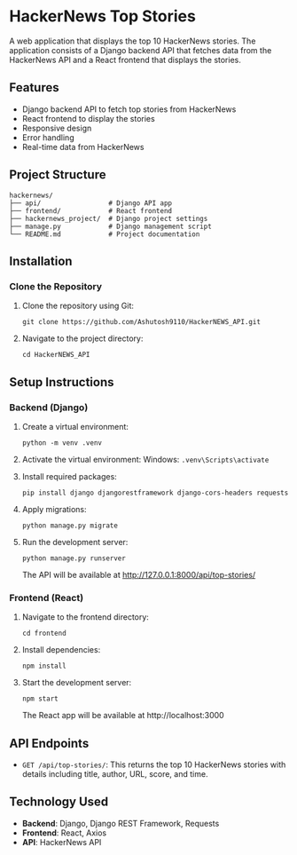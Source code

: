 # HackerNews Top Stories

A web application that displays the top 10 HackerNews stories. The application consists of a Django backend API that fetches data from the HackerNews API and a React frontend that displays the stories.

## Features

- Django backend API to fetch top stories from HackerNews
- React frontend to display the stories
- Responsive design
- Error handling
- Real-time data from HackerNews

## Project Structure

```
hackernews/
├── api/                 # Django API app
├── frontend/            # React frontend
├── hackernews_project/  # Django project settings
├── manage.py            # Django management script
└── README.md            # Project documentation
```

## Installation

### Clone the Repository

1. Clone the repository using Git:
   ```
   git clone https://github.com/Ashutosh9110/HackerNEWS_API.git
   ```

2. Navigate to the project directory:
   ```
   cd HackerNEWS_API
   ```

## Setup Instructions

### Backend (Django)

1. Create a virtual environment:
   ```
   python -m venv .venv
   ```

2. Activate the virtual environment:
   Windows: `.venv\Scripts\activate`

3. Install required packages:
   ```
   pip install django djangorestframework django-cors-headers requests
   ```

4. Apply migrations:
   ```
   python manage.py migrate
   ```

5. Run the development server:
   ```
   python manage.py runserver
   ```

   The API will be available at http://127.0.0.1:8000/api/top-stories/

### Frontend (React)

1. Navigate to the frontend directory:

   ```
   cd frontend
   ```

2. Install dependencies:

   ```
   npm install
   ```

3. Start the development server:

   ```
   npm start
   ```

   The React app will be available at http://localhost:3000

## API Endpoints

- `GET /api/top-stories/`: This returns the top 10 HackerNews stories with details including title, author, URL, score, and time.

## Technology Used

- **Backend**: Django, Django REST Framework, Requests
- **Frontend**: React, Axios
- **API**: HackerNews API

